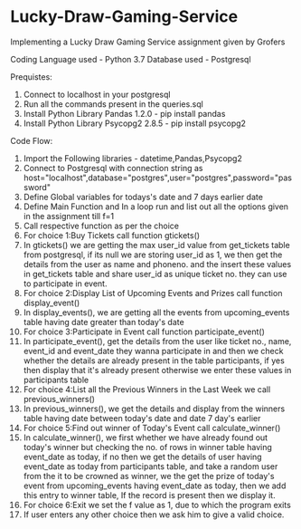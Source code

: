 # Lucky-Draw-Gaming-Service
Implementing a Lucky Draw Gaming Service assignment given by Grofers

Coding Language used - Python 3.7
Database used - Postgresql

Prequistes:
1. Connect to localhost in your postgresql
2. Run all the commands present in the queries.sql
3. Install Python Library Pandas 1.2.0 - pip install pandas
4. Install Python Library Psycopg2 2.8.5 - pip install psycopg2

Code Flow:
1. Import the Following libraries - datetime,Pandas,Psycopg2
2. Connect to Postgresql with connection string as host="localhost",database="postgres",user="postgres",password="password"
3. Define Global variables for todays's date and 7 days earlier date
4. Define Main Function and In a loop run and list out all the options given in the assignment till f=1
5. Call respective function as per the choice
6. For choice 1:Buy Tickets call function gtickets()
7. In gtickets() we are getting the max user_id value from get_tickets table from postgresql, if its null we are storing user_id as 1, we then get the details from the user as name and phoneno. and the insert these values in get_tickets table and share user_id as unique ticket no. they can use to participate in event.
8. For choice 2:Display List of Upcoming Events and Prizes call function display_event()
9. In display_events(), we are getting all the events from upcoming_events table having date greater than today's date
10. For choice 3:Participate in Event call function participate_event()
11. In participate_event(), get the details from the user like ticket no., name, event_id and event_date they wanna participate in and then we check whether the details are already present in the table participants, if yes then display that it's already present otherwise we enter these values in participants table
12. For choice 4:List all the Previous Winners in the Last Week we call previous_winners()
13. In previous_winners(), we get the details and display from the winners table having date between today's date and date 7 day's earlier
14. For choice 5:Find out winner of Today's Event call calculate_winner()
15. In calculate_winner(), we first whether we have already found out today's winner but checking the no. of rows in winner table having event_date as today, if no then we get the details of user having event_date as today from participants table, and take a random user from the it to be crowned as winner, we the get the prize of today's event from upcoming_events having event_date as today, then we add this entry to winner table, If the record is present then we display it.
16. For choice 6:Exit we set the f value as 1, due to which the program exits
17. If user enters any other choice then we ask him to give a valid choice.



